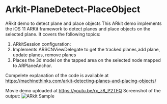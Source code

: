 # Arkit-PlaneDetect-PlaceObject
ARkit demo to detect plane and place objects
This ARkit demo implements the iOS 11 ARKit framework to detect planes and place objects on the selected plane.
It covers the following topics:

1) ARkitSession configuration:
2) Implements ARSCNViewDelegate to get the tracked planes,add plane, update planes, remove planes
3) Places the 3d model on the tapped area on the selected node mapped to ARPlaneAnchor.

Compelete explanation of the code is available at  https://machinethinks.com/arkit-detecting-planes-and-placing-objects/

Movie demo uploaded at https://youtu.be/rx_z8_P2TFQ
Screenshot of the output: 
![ARkit Sample](https://github.com/sriscode/Arkit-PlaneDetect-PlaceObject/blob/master/ArkitPlaneDetectPlaceObject-589x1024.png)




